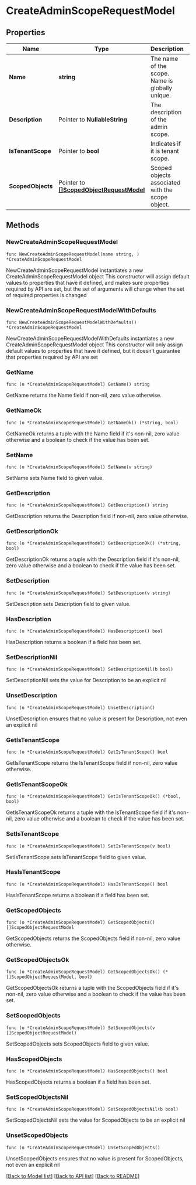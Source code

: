 # CreateAdminScopeRequestModel

## Properties

Name | Type | Description | Notes
------------ | ------------- | ------------- | -------------
**Name** | **string** | The name of the scope. Name is globally unique. | 
**Description** | Pointer to **NullableString** | The description of the admin scope. | [optional] 
**IsTenantScope** | Pointer to **bool** | Indicates if it is tenant scope. | [optional] 
**ScopedObjects** | Pointer to [**[]ScopedObjectRequestModel**](ScopedObjectRequestModel.md) | Scoped objects associated with the scope object. | [optional] 

## Methods

### NewCreateAdminScopeRequestModel

`func NewCreateAdminScopeRequestModel(name string, ) *CreateAdminScopeRequestModel`

NewCreateAdminScopeRequestModel instantiates a new CreateAdminScopeRequestModel object
This constructor will assign default values to properties that have it defined,
and makes sure properties required by API are set, but the set of arguments
will change when the set of required properties is changed

### NewCreateAdminScopeRequestModelWithDefaults

`func NewCreateAdminScopeRequestModelWithDefaults() *CreateAdminScopeRequestModel`

NewCreateAdminScopeRequestModelWithDefaults instantiates a new CreateAdminScopeRequestModel object
This constructor will only assign default values to properties that have it defined,
but it doesn't guarantee that properties required by API are set

### GetName

`func (o *CreateAdminScopeRequestModel) GetName() string`

GetName returns the Name field if non-nil, zero value otherwise.

### GetNameOk

`func (o *CreateAdminScopeRequestModel) GetNameOk() (*string, bool)`

GetNameOk returns a tuple with the Name field if it's non-nil, zero value otherwise
and a boolean to check if the value has been set.

### SetName

`func (o *CreateAdminScopeRequestModel) SetName(v string)`

SetName sets Name field to given value.


### GetDescription

`func (o *CreateAdminScopeRequestModel) GetDescription() string`

GetDescription returns the Description field if non-nil, zero value otherwise.

### GetDescriptionOk

`func (o *CreateAdminScopeRequestModel) GetDescriptionOk() (*string, bool)`

GetDescriptionOk returns a tuple with the Description field if it's non-nil, zero value otherwise
and a boolean to check if the value has been set.

### SetDescription

`func (o *CreateAdminScopeRequestModel) SetDescription(v string)`

SetDescription sets Description field to given value.

### HasDescription

`func (o *CreateAdminScopeRequestModel) HasDescription() bool`

HasDescription returns a boolean if a field has been set.

### SetDescriptionNil

`func (o *CreateAdminScopeRequestModel) SetDescriptionNil(b bool)`

 SetDescriptionNil sets the value for Description to be an explicit nil

### UnsetDescription
`func (o *CreateAdminScopeRequestModel) UnsetDescription()`

UnsetDescription ensures that no value is present for Description, not even an explicit nil
### GetIsTenantScope

`func (o *CreateAdminScopeRequestModel) GetIsTenantScope() bool`

GetIsTenantScope returns the IsTenantScope field if non-nil, zero value otherwise.

### GetIsTenantScopeOk

`func (o *CreateAdminScopeRequestModel) GetIsTenantScopeOk() (*bool, bool)`

GetIsTenantScopeOk returns a tuple with the IsTenantScope field if it's non-nil, zero value otherwise
and a boolean to check if the value has been set.

### SetIsTenantScope

`func (o *CreateAdminScopeRequestModel) SetIsTenantScope(v bool)`

SetIsTenantScope sets IsTenantScope field to given value.

### HasIsTenantScope

`func (o *CreateAdminScopeRequestModel) HasIsTenantScope() bool`

HasIsTenantScope returns a boolean if a field has been set.

### GetScopedObjects

`func (o *CreateAdminScopeRequestModel) GetScopedObjects() []ScopedObjectRequestModel`

GetScopedObjects returns the ScopedObjects field if non-nil, zero value otherwise.

### GetScopedObjectsOk

`func (o *CreateAdminScopeRequestModel) GetScopedObjectsOk() (*[]ScopedObjectRequestModel, bool)`

GetScopedObjectsOk returns a tuple with the ScopedObjects field if it's non-nil, zero value otherwise
and a boolean to check if the value has been set.

### SetScopedObjects

`func (o *CreateAdminScopeRequestModel) SetScopedObjects(v []ScopedObjectRequestModel)`

SetScopedObjects sets ScopedObjects field to given value.

### HasScopedObjects

`func (o *CreateAdminScopeRequestModel) HasScopedObjects() bool`

HasScopedObjects returns a boolean if a field has been set.

### SetScopedObjectsNil

`func (o *CreateAdminScopeRequestModel) SetScopedObjectsNil(b bool)`

 SetScopedObjectsNil sets the value for ScopedObjects to be an explicit nil

### UnsetScopedObjects
`func (o *CreateAdminScopeRequestModel) UnsetScopedObjects()`

UnsetScopedObjects ensures that no value is present for ScopedObjects, not even an explicit nil

[[Back to Model list]](../README.md#documentation-for-models) [[Back to API list]](../README.md#documentation-for-api-endpoints) [[Back to README]](../README.md)


